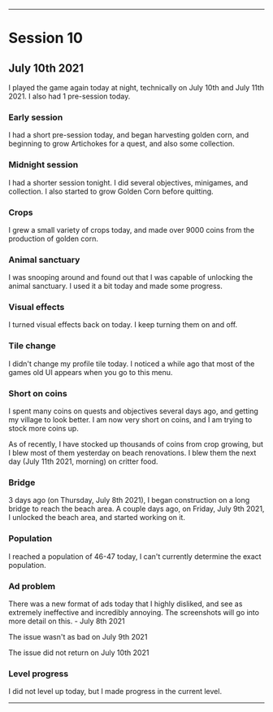 
***

# Session 10

## July 10th 2021

I played the game again today at night, technically on July 10th and July 11th 2021. I also had 1 pre-session today.

<!-- Session notes July 8th 2021

!-->

### Early session

I had a short pre-session today, and began harvesting golden corn, and beginning to grow Artichokes for a quest, and also some collection.

### Midnight session

I had a shorter session tonight. I did several objectives, minigames, and collection. I also started to grow Golden Corn before quitting.

### Crops

I grew a small variety of crops today, and made over 9000 coins from the production of golden corn.

### Animal sanctuary

I was snooping around and found out that I was capable of unlocking the animal sanctuary. I used it a bit today and made some progress.

### Visual effects

I turned visual effects back on today. I keep turning them on and off.

### Tile change

I didn't change my profile tile today. I noticed a while ago that most of the games old UI appears when you go to this menu.

### Short on coins

I spent many coins on quests and objectives several days ago, and getting my village to look better. I am now very short on coins, and I am trying to stock more coins up.

As of recently, I have stocked up thousands of coins from crop growing, but I blew most of them yesterday on beach renovations. I blew them the next day (July 11th 2021, morning) on critter food.

### Bridge

3 days ago (on Thursday, July 8th 2021), I began construction on a long bridge to reach the beach area. A couple days ago, on Friday, July 9th 2021, I unlocked the beach area, and started working on it.

### Population

I reached a population of 46-47 today, I can't currently determine the exact population.

### Ad problem

There was a new format of ads today that I highly disliked, and see as extremely ineffective and incredibly annoying. The screenshots will go into more detail on this. - July 8th 2021

The issue wasn't as bad on July 9th 2021

The issue did not return on July 10th 2021

### Level progress

<!-- I leveled up to level 18 today. !-->

I did not level up today, but I made progress in the current level.

<!-- I did not level up today. !-->

***
